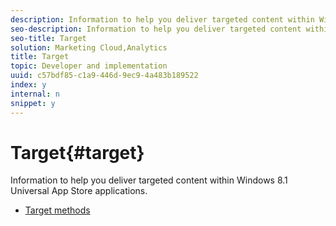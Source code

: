 ```yaml
---
description: Information to help you deliver targeted content within Windows 8.1 Universal App Store applications.
seo-description: Information to help you deliver targeted content within Windows 8.1 Universal App Store applications.
seo-title: Target
solution: Marketing Cloud,Analytics
title: Target
topic: Developer and implementation
uuid: c57bdf85-c1a9-446d-9ec9-4a483b189522
index: y
internal: n
snippet: y
---
```


# Target{#target}

Information to help you deliver targeted content within Windows 8.1 Universal App Store applications.

+ [Target methods](target/target-methods.md)
